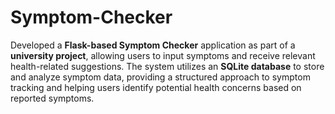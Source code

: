 # Symptom-Checker
Developed a **Flask-based Symptom Checker** application as part of a **university project**, allowing users to input symptoms and receive relevant health-related suggestions. The system utilizes an **SQLite database** to store and analyze symptom data, providing a structured approach to symptom tracking and helping users identify potential health concerns based on reported symptoms.

